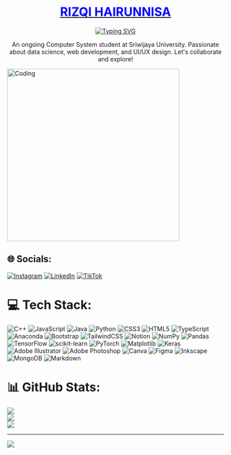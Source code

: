 <p align="center">
  <a href="https://github.com/viragoguegah">
    <h1 align="center">
      <span style="color:blue;font-weight:bold;">RIZQI HAIRUNNISA</span>
    </h1>
  </a>
</p>


<p align="center">
  <a href="https://git.io/typing-svg"><img src="https://readme-typing-svg.demolab.com?font=roboto&weight=900&size=27&pause=1000&color=158377&center=true&vCenter=true&random=false&width=435&lines=Enthusiast+in+;%7C+Data+Science+%7C;%7C+Web+Dev+%7C+;%7C+UI%2FUX+%26+Graphic+Design+%7C" alt="Typing SVG" /></a>
<p align="center"> 
An ongoing Computer System student at Sriwijaya University. Passionate about data science, web development, and UI/UX design. Let's collaborate and explore!
 </p>
 
<img align="center" alt="Coding" width="400" src="https://giffiles.alphacoders.com/350/35043.gif">

## 🌐 Socials:
[![Instagram](https://img.shields.io/badge/Instagram-%23E4405F.svg?logo=Instagram&logoColor=white)](https://instagram.com/riz_hai) 
[![LinkedIn](https://img.shields.io/badge/LinkedIn-%230077B5.svg?logo=linkedin&logoColor=white)](https://linkedin.com/in/rizhai444) 
[![TikTok](https://img.shields.io/badge/TikTok-%23000000.svg?logo=TikTok&logoColor=white)](https://tiktok.com/@ghstntdmn) 

# 💻 Tech Stack:
![C++](https://img.shields.io/badge/c++-%2300599C.svg?style=flat&logo=c%2B%2B&logoColor=white) ![JavaScript](https://img.shields.io/badge/javascript-%23323330.svg?style=flat&logo=javascript&logoColor=%23F7DF1E) ![Java](https://img.shields.io/badge/java-%23ED8B00.svg?style=flat&logo=openjdk&logoColor=white) ![Python](https://img.shields.io/badge/python-3670A0?style=flat&logo=python&logoColor=ffdd54) ![CSS3](https://img.shields.io/badge/css3-%231572B6.svg?style=flat&logo=css3&logoColor=white) ![HTML5](https://img.shields.io/badge/html5-%23E34F26.svg?style=flat&logo=html5&logoColor=white) ![TypeScript](https://img.shields.io/badge/typescript-%23007ACC.svg?style=flat&logo=typescript&logoColor=white) ![Anaconda](https://img.shields.io/badge/Anaconda-%2344A833.svg?style=flat&logo=anaconda&logoColor=white) ![Bootstrap](https://img.shields.io/badge/bootstrap-%238511FA.svg?style=flat&logo=bootstrap&logoColor=white) ![TailwindCSS](https://img.shields.io/badge/tailwindcss-%2338B2AC.svg?style=flat&logo=tailwind-css&logoColor=white) ![Notion](https://img.shields.io/badge/Notion-%23000000.svg?style=flat&logo=notion&logoColor=white) ![NumPy](https://img.shields.io/badge/numpy-%23013243.svg?style=flat&logo=numpy&logoColor=white) ![Pandas](https://img.shields.io/badge/pandas-%23150458.svg?style=flat&logo=pandas&logoColor=white) ![TensorFlow](https://img.shields.io/badge/TensorFlow-%23FF6F00.svg?style=flat&logo=TensorFlow&logoColor=white) ![scikit-learn](https://img.shields.io/badge/scikit--learn-%23F7931E.svg?style=flat&logo=scikit-learn&logoColor=white) ![PyTorch](https://img.shields.io/badge/PyTorch-%23EE4C2C.svg?style=flat&logo=PyTorch&logoColor=white) ![Matplotlib](https://img.shields.io/badge/Matplotlib-%23ffffff.svg?style=flat&logo=Matplotlib&logoColor=black) ![Keras](https://img.shields.io/badge/Keras-%23D00000.svg?style=flat&logo=Keras&logoColor=white) ![Adobe Illustrator](https://img.shields.io/badge/adobe%20illustrator-%23FF9A00.svg?style=flat&logo=adobe%20illustrator&logoColor=white) ![Adobe Photoshop](https://img.shields.io/badge/adobe%20photoshop-%2331A8FF.svg?style=flat&logo=adobe%20photoshop&logoColor=white) ![Canva](https://img.shields.io/badge/Canva-%2300C4CC.svg?style=flat&logo=Canva&logoColor=white) ![Figma](https://img.shields.io/badge/figma-%23F24E1E.svg?style=flat&logo=figma&logoColor=white) ![Inkscape](https://img.shields.io/badge/Inkscape-e0e0e0?style=flat&logo=inkscape&logoColor=080A13) ![MongoDB](https://img.shields.io/badge/MongoDB-%234ea94b.svg?style=flat&logo=mongodb&logoColor=white) ![Markdown](https://img.shields.io/badge/markdown-%23000000.svg?style=flat&logo=markdown&logoColor=white)
# 📊 GitHub Stats:
![](https://github-readme-stats.vercel.app/api?username=viragohuegah&theme=city_light&hide_border=false&include_all_commits=true&count_private=true)<br/>
![](https://github-readme-streak-stats.herokuapp.com/?user=viragohuegah&theme=city_light&hide_border=false)<br/>
![](https://github-readme-stats.vercel.app/api/top-langs/?username=viragohuegah&theme=city_light&hide_border=false&include_all_commits=true&count_private=true&layout=compact)



---
[![](https://visitcount.itsvg.in/api?id=viragohuegah&icon=1&color=1)](https://visitcount.itsvg.in)

<!-- Proudly created with GPRM ( https://gprm.itsvg.in ) -->


